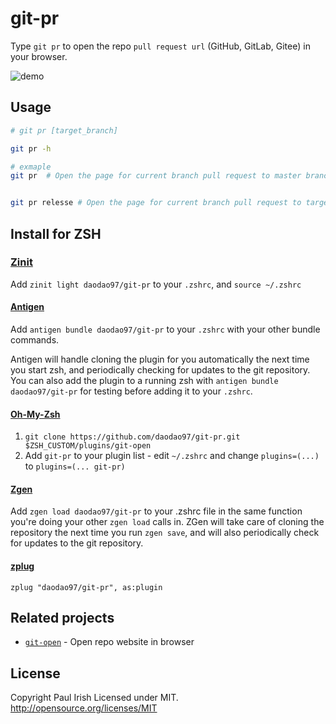 # git-pr


Type `git pr` to open the repo `pull request url` (GitHub, GitLab, Gitee) in your browser.


![demo](./git-pr.gif)


## Usage

```sh
# git pr [target_branch]

git pr -h

# exmaple
git pr  # Open the page for current branch pull request to master branch url in browser


git pr relesse # Open the page for current branch pull request to target branch [release] url in browser
```


## Install for ZSH


### [Zinit](https://github.com/zdharma/zinit)

Add `zinit light daodao97/git-pr` to your `.zshrc`, and `source ~/.zshrc`


#### [Antigen](https://github.com/zsh-users/antigen)

Add `antigen bundle daodao97/git-pr` to your `.zshrc` with your other bundle
commands.

Antigen will handle cloning the plugin for you automatically the next time you
start zsh, and periodically checking for updates to the git repository. You can
also add the plugin to a running zsh with `antigen bundle daodao97/git-pr`
for testing before adding it to your `.zshrc`.

#### [Oh-My-Zsh](http://ohmyz.sh/)

1. `git clone https://github.com/daodao97/git-pr.git $ZSH_CUSTOM/plugins/git-open`
1. Add `git-pr` to your plugin list - edit `~/.zshrc` and change
   `plugins=(...)` to `plugins=(... git-pr)`

#### [Zgen](https://github.com/tarjoilija/zgen)

Add `zgen load daodao97/git-pr` to your .zshrc file in the same function
you're doing your other `zgen load` calls in. ZGen will take care of cloning
the repository the next time you run `zgen save`, and will also periodically
check for updates to the git repository.

#### [zplug](https://github.com/zplug/zplug)

`zplug "daodao97/git-pr", as:plugin`


## Related projects


- [`git-open`](https://github.com/paulirish/git-open) - Open repo website in browser


## License

Copyright Paul Irish Licensed under MIT.
<http://opensource.org/licenses/MIT>